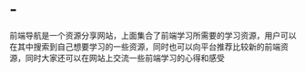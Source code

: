 # -
前端导航是一个资源分享网站，上面集合了前端学习所需要的学习资源，用户可以在其中搜索到自己想要学习的一些资源，同时也可以向平台推荐比较新的前端资源，同时大家还可以在网站上交流一些前端学习的心得和感受
